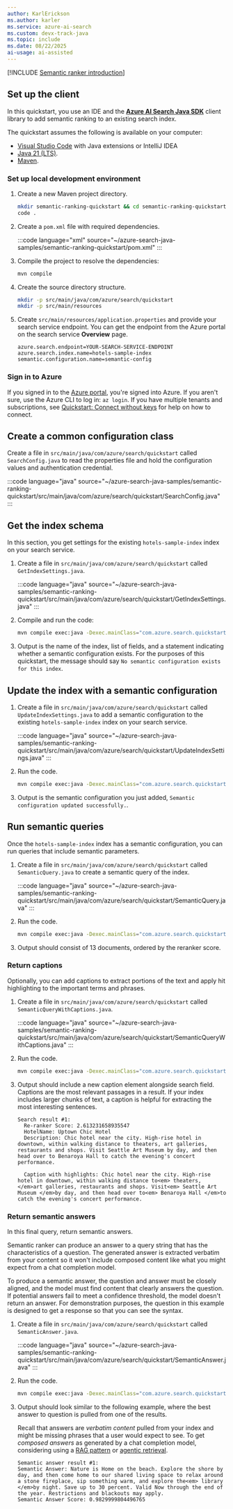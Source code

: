 ```yaml
---
author: KarlErickson
ms.author: karler
ms.service: azure-ai-search
ms.custom: devx-track-java
ms.topic: include
ms.date: 08/22/2025
ai-usage: ai-assisted
---
```


[!INCLUDE [Semantic ranker introduction](semantic-ranker-intro.md)]

## Set up the client

In this quickstart, you use an IDE and the [**Azure AI Search Java SDK**](https://search.maven.org/artifact/com.azure/azure-search-documents) client library to add semantic ranking to an existing search index.

The quickstart assumes the following is available on your computer:
- [Visual Studio Code](https://code.visualstudio.com/) with Java extensions or IntelliJ IDEA
- [Java 21 (LTS)](/java/openjdk/install).
- [Maven](https://maven.apache.org/download.cgi).

### Set up local development environment

1. Create a new Maven project directory.

   ```bash
   mkdir semantic-ranking-quickstart && cd semantic-ranking-quickstart
   code .
   ```

1. Create a `pom.xml` file with required dependencies.

   :::code language="xml" source="~/azure-search-java-samples/semantic-ranking-quickstart/pom.xml" :::

1. Compile the project to resolve the dependencies:

    ```bash
    mvn compile
    ```

1. Create the source directory structure.

   ```bash
   mkdir -p src/main/java/com/azure/search/quickstart
   mkdir -p src/main/resources
   ```

1. Create `src/main/resources/application.properties` and provide your search service endpoint. You can get the endpoint from the Azure portal on the search service **Overview** page.

    ```properties
    azure.search.endpoint=YOUR-SEARCH-SERVICE-ENDPOINT
    azure.search.index.name=hotels-sample-index
    semantic.configuration.name=semantic-config
    ```

### Sign in to Azure

If you signed in to the [Azure portal](https://portal.azure.com), you're signed into Azure. If you aren't sure, use the Azure CLI to log in: `az login`. If you have multiple tenants and subscriptions, see [Quickstart: Connect without keys](../../search-get-started-rbac.md) for help on how to connect.

## Create a common configuration class

Create a file in `src/main/java/com/azure/search/quickstart` called `SearchConfig.java` to read the properties file and hold the configuration values and authentication credential.

:::code language="java" source="~/azure-search-java-samples/semantic-ranking-quickstart/src/main/java/com/azure/search/quickstart/SearchConfig.java" :::

## Get the index schema

In this section, you get settings for the existing `hotels-sample-index` index on your search service.

1. Create a file in `src/main/java/com/azure/search/quickstart` called `GetIndexSettings.java`.

   :::code language="java" source="~/azure-search-java-samples/semantic-ranking-quickstart/src/main/java/com/azure/search/quickstart/GetIndexSettings.java" :::

1. Compile and run the code:

    ```bash
    mvn compile exec:java -Dexec.mainClass="com.azure.search.quickstart.GetIndexSettings"
    ```

1. Output is the name of the index, list of fields, and a statement indicating whether a semantic configuration exists. For the purposes of this quickstart, the message should say `No semantic configuration exists for this index`.

## Update the index with a semantic configuration

1. Create a file in `src/main/java/com/azure/search/quickstart` called `UpdateIndexSettings.java` to add a semantic configuration to the existing `hotels-sample-index` index on your search service.

   :::code language="java" source="~/azure-search-java-samples/semantic-ranking-quickstart/src/main/java/com/azure/search/quickstart/UpdateIndexSettings.java" :::

1. Run the code.

    ```bash
    mvn compile exec:java -Dexec.mainClass="com.azure.search.quickstart.UpdateIndexSettings"
    ```

1. Output is the semantic configuration you just added, `Semantic configuration updated successfully.`.

## Run semantic queries

Once the `hotels-sample-index` index has a semantic configuration, you can run queries that include semantic parameters.

1. Create a file in `src/main/java/com/azure/search/quickstart` called `SemanticQuery.java` to create a semantic query of the index.

   :::code language="java" source="~/azure-search-java-samples/semantic-ranking-quickstart/src/main/java/com/azure/search/quickstart/SemanticQuery.java" :::

1. Run the code.

    ```bash
    mvn compile exec:java -Dexec.mainClass="com.azure.search.quickstart.SemanticQuery"
    ```

1. Output should consist of 13 documents, ordered by the reranker score.

### Return captions

Optionally, you can add captions to extract portions of the text and apply hit highlighting to the important terms and phrases.

1. Create a file in `src/main/java/com/azure/search/quickstart` called `SemanticQueryWithCaptions.java`.

   :::code language="java" source="~/azure-search-java-samples/semantic-ranking-quickstart/src/main/java/com/azure/search/quickstart/SemanticQueryWithCaptions.java" :::

1. Run the code.

    ```bash
    mvn compile exec:java -Dexec.mainClass="com.azure.search.quickstart.SemanticQueryWithCaptions"
    ```

1. Output should include a new caption element alongside search field. Captions are the most relevant passages in a result. If your index includes larger chunks of text, a caption is helpful for extracting the most interesting sentences.

    ```output
    Search result #1:
      Re-ranker Score: 2.613231658935547
      HotelName: Uptown Chic Hotel
      Description: Chic hotel near the city. High-rise hotel in downtown, within walking distance to theaters, art galleries, restaurants and shops. Visit Seattle Art Museum by day, and then head over to Benaroya Hall to catch the evening's concert performance.

      Caption with highlights: Chic hotel near the city. High-rise hotel in downtown, within walking distance to<em> theaters, </em>art galleries, restaurants and shops. Visit<em> Seattle Art Museum </em>by day, and then head over to<em> Benaroya Hall </em>to catch the evening's concert performance.
    ```

### Return semantic answers

In this final query, return semantic answers.

Semantic ranker can produce an answer to a query string that has the characteristics of a question. The generated answer is extracted verbatim from your content so it won't include composed content like what you might expect from a chat completion model.

To produce a semantic answer, the question and answer must be closely aligned, and the model must find content that clearly answers the question. If potential answers fail to meet a confidence threshold, the model doesn't return an answer. For demonstration purposes, the question in this example is designed to get a response so that you can see the syntax.

1. Create a file in `src/main/java/com/azure/search/quickstart` called `SemanticAnswer.java`.

   :::code language="java" source="~/azure-search-java-samples/semantic-ranking-quickstart/src/main/java/com/azure/search/quickstart/SemanticAnswer.java" :::

1. Run the code.

    ```bash
    mvn compile exec:java -Dexec.mainClass="com.azure.search.quickstart.SemanticAnswer"
    ```

1. Output should look similar to the following example, where the best answer to question is pulled from one of the results.

    Recall that answers are *verbatim content* pulled from your index and might be missing phrases that a user would expect to see. To get *composed answers* as generated by a chat completion model, considering using a [RAG pattern](../../retrieval-augmented-generation-overview.md) or [agentic retrieval](../../agentic-retrieval-overview.md).

    ```output
    Semantic answer result #1:
    Semantic Answer: Nature is Home on the beach. Explore the shore by day, and then come home to our shared living space to relax around a stone fireplace, sip something warm, and explore the<em> library </em>by night. Save up to 30 percent. Valid Now through the end of the year. Restrictions and blackouts may apply.
    Semantic Answer Score: 0.9829999804496765
    ```
